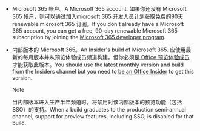 * <span data-ttu-id="2cb32-101">Microsoft 365 帐户。</span><span class="sxs-lookup"><span data-stu-id="2cb32-101">A Microsoft 365 account.</span></span> <span data-ttu-id="2cb32-102">如果你还没有 Microsoft 365 帐户，则可以通过加入[microsoft 365 开发人员计划](https://developer.microsoft.com/office/dev-program)获取免费的90天 renewable microsoft 365 订阅。</span><span class="sxs-lookup"><span data-stu-id="2cb32-102">If you don't already have a Microsoft 365 account, you can get a free, 90-day renewable Microsoft 365 subscription by joining the [Microsoft 365 developer program](https://developer.microsoft.com/office/dev-program).</span></span> 

* <span data-ttu-id="2cb32-103">内部版本的 Microsoft 365。</span><span class="sxs-lookup"><span data-stu-id="2cb32-103">An Insider's build of Microsoft 365.</span></span> <span data-ttu-id="2cb32-104">应使用最新的每月版本并从预览体验成员频道构建，但你必须[是 Office 预览体验成员](https://insider.office.com)才能获取此版本。</span><span class="sxs-lookup"><span data-stu-id="2cb32-104">You should use the latest monthly version and build from the Insiders channel but you need to [be an Office Insider](https://insider.office.com) to get this version.</span></span>

    > [!NOTE]
    > <span data-ttu-id="2cb32-105">当内部版本进入生产半年频道时，将禁用对该内部版本的预览功能（包括 SSO）的支持。</span><span class="sxs-lookup"><span data-stu-id="2cb32-105">When a build graduates to the production semi-annual channel, support for preview features, including SSO, is disabled for that build.</span></span>
